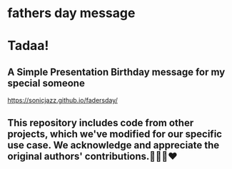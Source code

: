 # fathers day message

# Tadaa!
## A Simple Presentation Birthday message for my special **someone**
https://sonicjazz.github.io/fadersday/

## This repository includes code from other projects, which we've modified for our specific use case. **We acknowledge and appreciate the original authors' contributions**.🙌🙏🏼❤️
